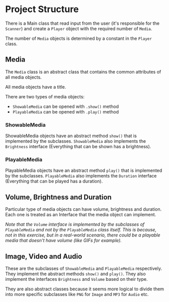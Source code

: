 # Project Structure

There is a Main class that read input from
the user (it's responsible for the `Scanner`)
and create a `Player` object with the required
number of `Media`.

The number of `Media` objects is determined by a
constant in the `Player` class.

## Media
The `Media` class is an abstract class that
contains the common attributes of all media
objects.

All media objects have a title.

There are two types of media objects:
- `ShowableMedia` can be opened with `.show()` method
- `PlayableMedia`  can be opened with `.play()` method

### ShowableMedia
ShowableMedia objects have an abstract method `show()`
that is implemented by the subclasses. `ShowableMedia` also
implements the `Brightness` interface (Everything that can
be shown has a brightness).

### PlayableMedia
PlayableMedia objects have an abstract method `play()`
that is implemented by the subclasses. `PlayableMedia`
also implements the `Duration` interface
(Everything that can be played has a duration).

## Volume, Brightness and Duration
Particular type of media objects can have volume,
brightness and duration. Each one is treated as an
Interface that the media object can implement.

_Note that the `Volume` interface is implemented by
the subclasses of `PlayableMedia` and not by the
`PlayableMedia` class itself. This is because,
not in this exercise, but in a real-world scenario,
there could be a playable media that doesn't have
volume (like GIFs for example)._

## Image, Video and Audio
These are the subclasses of `ShowableMedia` and
`PlayableMedia` respectively. They implement the
abstract methods `show()` and `play()`. They also
implement the interfaces `Brightness` and `Volume` based
on their type. 

They are also abstract classes because it seems more
logical to divide them into more specific subclasses
like `PNG` for `Image` and `MP3` for `Audio` etc.
